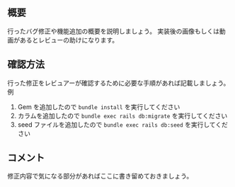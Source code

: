 ## 概要

行ったバグ修正や機能追加の概要を説明しましょう。
実装後の画像もしくは動画があるとレビューの助けになります。

## 確認方法

行った修正をレビュアーが確認するために必要な手順があれば記載しましょう。
例

1. Gem を追加したので `bundle install` を実行してください
2. カラムを追加したので `bundle exec rails db:migrate` を実行してください
3. seed ファイルを追加したので `bundle exec rails db:seed` を実行してください

## コメント

修正内容で気になる部分があればここに書き留めておきましょう。
